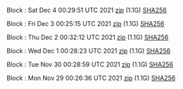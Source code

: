Block [](https://testnet-insight.dashevo.org/insight/block/): Sat Dec  4 00:29:51 UTC 2021 [zip](https://dash-bootstrap.ams3.digitaloceanspaces.com/testnet/2021-12-04/bootstrap.dat.zip) (1.1G) [SHA256](https://dash-bootstrap.ams3.digitaloceanspaces.com/testnet/2021-12-04/sha256.txt)

Block [](https://testnet-insight.dashevo.org/insight/block/): Fri Dec  3 00:25:15 UTC 2021 [zip](https://dash-bootstrap.ams3.digitaloceanspaces.com/testnet/2021-12-03/bootstrap.dat.zip) (1.1G) [SHA256](https://dash-bootstrap.ams3.digitaloceanspaces.com/testnet/2021-12-03/sha256.txt)

Block [](https://testnet-insight.dashevo.org/insight/block/): Thu Dec  2 00:32:12 UTC 2021 [zip](https://dash-bootstrap.ams3.digitaloceanspaces.com/testnet/2021-12-02/bootstrap.dat.zip) (1.1G) [SHA256](https://dash-bootstrap.ams3.digitaloceanspaces.com/testnet/2021-12-02/sha256.txt)

Block [](https://testnet-insight.dashevo.org/insight/block/): Wed Dec  1 00:28:23 UTC 2021 [zip](https://dash-bootstrap.ams3.digitaloceanspaces.com/testnet/2021-12-01/bootstrap.dat.zip) (1.1G) [SHA256](https://dash-bootstrap.ams3.digitaloceanspaces.com/testnet/2021-12-01/sha256.txt)

Block [](https://testnet-insight.dashevo.org/insight/block/): Tue Nov 30 00:28:59 UTC 2021 [zip](https://dash-bootstrap.ams3.digitaloceanspaces.com/testnet/2021-11-30/bootstrap.dat.zip) (1.1G) [SHA256](https://dash-bootstrap.ams3.digitaloceanspaces.com/testnet/2021-11-30/sha256.txt)

Block [](https://testnet-insight.dashevo.org/insight/block/): Mon Nov 29 00:26:36 UTC 2021 [zip](https://dash-bootstrap.ams3.digitaloceanspaces.com/testnet/2021-11-29/bootstrap.dat.zip) (1.1G) [SHA256](https://dash-bootstrap.ams3.digitaloceanspaces.com/testnet/2021-11-29/sha256.txt)

